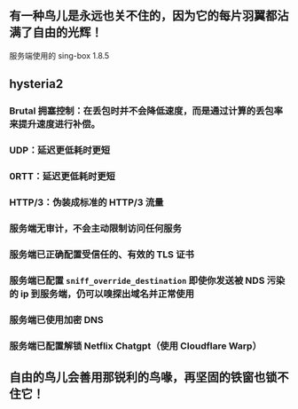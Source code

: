 ## 有一种鸟儿是永远也关不住的，因为它的每片羽翼都沾满了自由的光辉！

服务端使用的 sing-box 1.8.5

## hysteria2
### Brutal 拥塞控制：在丢包时并不会降低速度，而是通过计算的丢包率来提升速度进行补偿。
### UDP：延迟更低耗时更短
### 0RTT：延迟更低耗时更短
### HTTP/3：伪装成标准的 HTTP/3 流量

### 服务端无审计，不会主动限制访问任何服务
### 服务端已正确配置受信任的、有效的 TLS 证书
### 服务端已配置 ```sniff_override_destination``` 即使你发送被 NDS 污染的 ip 到服务端，仍可以嗅探出域名并正常使用
### 服务端已使用加密 DNS
### 服务端已配置解锁 Netflix Chatgpt（使用 Cloudflare Warp）







## 自由的鸟儿会善用那锐利的鸟喙，再坚固的铁窗也锁不住它！

